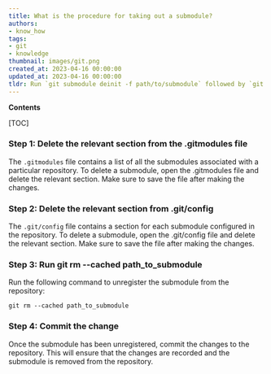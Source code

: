 ```yaml
---
title: What is the procedure for taking out a submodule?
authors:
- know_how
tags:
- git
- knowledge
thumbnail: images/git.png
created_at: 2023-04-16 00:00:00
updated_at: 2023-04-16 00:00:00
tldr: Run `git submodule deinit -f path/to/submodule` followed by `git rm -f path/to/submodule`.
---
```


**Contents**

[TOC]

### Step 1: Delete the relevant section from the .gitmodules file

The `.gitmodules` file contains a list of all the submodules associated with a particular repository. To delete a submodule, open the .gitmodules file and delete the relevant section. Make sure to save the file after making the changes.

### Step 2: Delete the relevant section from .git/config

The `.git/config` file contains a section for each submodule configured in the repository. To delete a submodule, open the .git/config file and delete the relevant section. Make sure to save the file after making the changes.

### Step 3: Run git rm --cached path_to_submodule

Run the following command to unregister the submodule from the repository:

```shell
git rm --cached path_to_submodule
```

### Step 4: Commit the change

Once the submodule has been unregistered, commit the changes to the repository. This will ensure that the changes are recorded and the submodule is removed from the repository.
